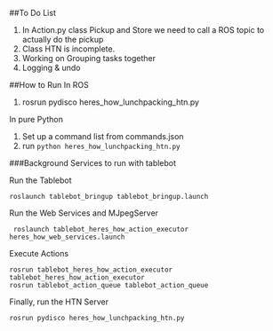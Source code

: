 

##To Do List

1. In Action.py class Pickup and Store we need to call a ROS topic to actually do the pickup
2. Class HTN is incomplete. 
3. Working on Grouping tasks together
4. Logging & undo

##How to Run
In ROS

1. rosrun pydisco heres_how_lunchpacking_htn.py 


In pure Python

1. Set up a command list from commands.json
2. run `python heres_how_lunchpacking_htn.py`

###Background Services to run with tablebot

Run the Tablebot

    roslaunch tablebot_bringup tablebot_bringup.launch
    
Run the Web Services and MJpegServer 

     roslaunch tablebot_heres_how_action_executor heres_how_web_services.launch 

Execute Actions

    rosrun tablebot_heres_how_action_executor tablebot_heres_how_action_executor
    rosrun tablebot_action_queue tablebot_action_queue

Finally, run the HTN Server

    rosrun pydisco heres_how_lunchpacking_htn.py
